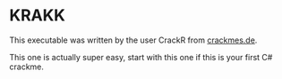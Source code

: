 # KRAKK
This executable was written by the user CrackR from [crackmes.de](http://crackmes.de/).

This one is actually super easy, start with this one if this is your first C# crackme.